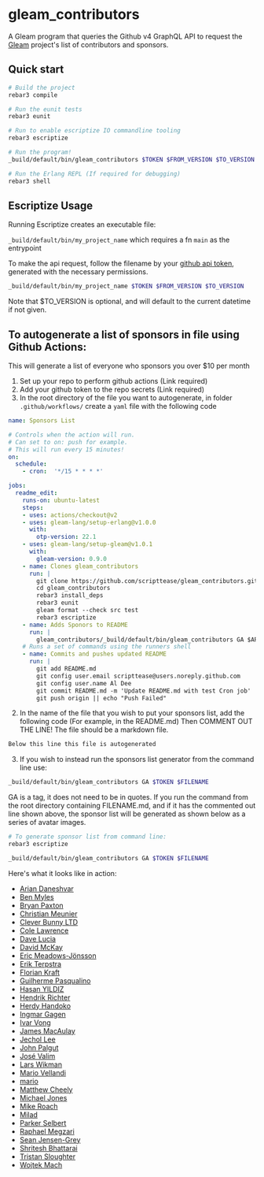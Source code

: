 # gleam_contributors

A Gleam program that queries the Github v4 GraphQL API to request the [Gleam](https://github.com/gleam-lang) project's list of contributors and sponsors.


## Quick start

```sh
# Build the project
rebar3 compile

# Run the eunit tests
rebar3 eunit

# Run to enable escriptize IO commandline tooling
rebar3 escriptize

# Run the program!
_build/default/bin/gleam_contributors $TOKEN $FROM_VERSION $TO_VERSION

# Run the Erlang REPL (If required for debugging)
rebar3 shell
```


## Escriptize Usage

Running Escriptize creates an executable file:

`_build/default/bin/my_project_name` which requires a fn `main` as the entrypoint

To make the api request, follow the filename by your [github api token](https://help.github.com/en/github/authenticating-to-github/creating-a-personal-access-token-for-the-command-line), generated with the necessary permissions.

```sh
_build/default/bin/my_project_name $TOKEN $FROM_VERSION $TO_VERSION
```

Note that $TO_VERSION is optional, and will default to the current datetime if not given.

## To autogenerate a list of sponsors in file using Github Actions:

This will generate a list of everyone who sponsors you over $10 per month

1. Set up your repo to perform github actions (Link required)
2. Add your github token to the repo secrets (Link required)
1. In the root directory of the file you want to autogenerate, in folder `.github/workflows/` create a `yaml` file with the following code

```yml
name: Sponsors List

# Controls when the action will run.
# Can set to on: push for example.
# This will run every 15 minutes!
on:
  schedule:
    - cron:  '*/15 * * * *'

jobs:
  readme_edit:
    runs-on: ubuntu-latest
    steps:
    - uses: actions/checkout@v2
    - uses: gleam-lang/setup-erlang@v1.0.0
      with:
        otp-version: 22.1
    - uses: gleam-lang/setup-gleam@v1.0.1
      with:
        gleam-version: 0.9.0
    - name: Clones gleam_contributors
      run: |
        git clone https://github.com/scripttease/gleam_contributors.git
        cd gleam_contributors
        rebar3 install_deps
        rebar3 eunit
        gleam format --check src test
        rebar3 escriptize
    - name: Adds Sponors to README
      run: |
        gleam_contributors/_build/default/bin/gleam_contributors GA $API_TOKEN README.md
    # Runs a set of commands using the runners shell
    - name: Commits and pushes updated README
      run: |
        git add README.md
        git config user.email scripttease@users.noreply.github.com
        git config user.name Al Dee
        git commit README.md -m 'Update README.md with test Cron job' || echo "Update README.md failed"
        git push origin || echo "Push Failed"

```

2. In the name of the file that you wish to put your sponsors list, add the following code (For example, in the README.md) Then COMMENT OUT THE LINE! The file should be a markdown file.

```md
Below this line this file is autogenerated
```

3. If you wish to instead run the sponsors list generator from the command line use:

```sh
_build/default/bin/gleam_contributors GA $TOKEN $FILENAME
```

GA is a tag, it does not need to be in quotes. If you run the command from the root directory containing FILENAME.md, and if it has the commented out line shown above, the sponsor list will be generated as shown below as a series of avatar images.

```sh
# To generate sponsor list from command line:
rebar3 escriptize

_build/default/bin/gleam_contributors GA $TOKEN $FILENAME
```

Here's what it looks like in action:

<!-- Below this line this file is autogenerated -->

 - [Arian Daneshvar](https://github.com/bees)
 - [Ben Myles](https://github.com/benmyles)
 - [Bryan Paxton](https://github.com/starbelly)
 - [Christian Meunier](https://github.com/tlvenn)
 - [Clever Bunny LTD](https://github.com/cleverbunny)
 - [Cole Lawrence](https://github.com/colelawrence)
 - [Dave Lucia](https://github.com/davydog187)
 - [David McKay](https://github.com/rawkode)
 - [Eric Meadows-Jönsson](https://github.com/ericmj)
 - [Erik Terpstra](https://github.com/eterps)
 - [Florian Kraft](https://github.com/floriank)
 - [Guilherme Pasqualino](https://github.com/ggpasqualino)
 - [Hasan YILDIZ](https://github.com/hsnyildiz)
 - [Hendrik Richter](https://github.com/hendi)
 - [Herdy Handoko](https://github.com/hhandoko)
 - [Ingmar Gagen](https://github.com/igagen)
 - [Ivar Vong](https://github.com/ivarvong)
 - [James MacAulay](https://github.com/jamesmacaulay)
 - [Jechol Lee](https://github.com/jechol)
 - [John Palgut](https://github.com/Jwsonic)
 - [José Valim](https://github.com/josevalim)
 - [Lars Wikman](https://github.com/lawik)
 - [Mario Vellandi](https://github.com/mvellandi)
 - [mario](https://github.com/mario-mazo)
 - [Matthew Cheely](https://github.com/MattCheely)
 - [Michael Jones](https://github.com/michaeljones)
 - [Mike Roach](https://github.com/mroach)
 - [Milad](https://github.com/slashmili)
 - [Parker Selbert](https://github.com/sorentwo)
 - [Raphael Megzari](https://github.com/happysalada)
 - [Sean Jensen-Grey](https://github.com/seanjensengrey)
 - [Shritesh Bhattarai](https://github.com/shritesh)
 - [Tristan Sloughter](https://github.com/tsloughter)
 - [Wojtek Mach](https://github.com/wojtekmach)

